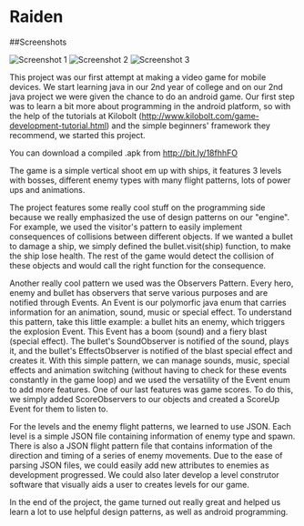 Raiden
======

##Screenshots

![Screenshot 1](https://dl.dropboxusercontent.com/u/488059/raiden1.jpg)
![Screenshot 2](https://dl.dropboxusercontent.com/u/488059/raiden2.jpg)
![Screenshot 3](https://dl.dropboxusercontent.com/u/488059/raiden3.jpg)

This project was our first attempt at making a video game for mobile devices. 
We start learning java in our 2nd year of college and on our 2nd java project we were given the chance to do an android game.
Our first step was to learn a bit more about programming in the android platform, so
with the help of the tutorials at Kilobolt (http://www.kilobolt.com/game-development-tutorial.html) and the simple beginners' framework they recommend, we started this project.

You can download a compiled .apk from http://bit.ly/18fhhFO

The game is a simple vertical shoot em up with ships, it features 3 levels with bosses, different enemy types with many flight patterns, lots of power ups and animations.

The project features some really cool stuff on the programming side because we really emphasized the use of design patterns on our "engine".
For example, we used the visitor's pattern to easily implement consequences of collisions between different objects. If we wanted a bullet to damage a ship, we simply defined
the bullet.visit(ship) function, to make the ship lose health. The rest of the game would detect the collision of these objects and would call the right function for the consequence.

Another really cool pattern we used was the Observers Pattern. Every hero, enemy and bullet has observers that serve various purposes and are notified through Events.
An Event is our polymorfic java enum that carries information for an animation, sound, music or special effect.
To understand this pattern, take this little example: a bullet hits an enemy, which triggers the explosion Event. This Event has a boom (sound) and a fiery blast (special effect).
The bullet's SoundObserver is notified of the sound, plays it, and the bullet's EffectsObserver is notified of the blast special effect and creates it.
With this simple pattern, we can manage sounds, music, special effects and animation switching (without having to check for these events constantly in the game loop)
and we used the versatility of the Event enum to add more features. One of our last features was game scores. To do this, we simply added ScoreObservers to our objects and created a ScoreUp Event for them to listen to.

For the levels and the enemy flight patterns, we learned to use JSON. Each level is a simple JSON file containing information of enemy type and spawn.
There is also a JSON flight pattern file that contains information of the direction and timing of a series of enemy movements. Due to the ease of parsing JSON files, we could easily add new attributes to enemies as development progressed.
We could also later develop a level construtor software that visually aids a user to creates levels for our game.

In the end of the project, the game turned out really great and helped us learn a lot to use helpful design patterns, as well as android programming.
